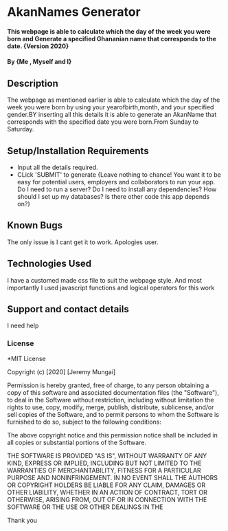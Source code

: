 # AkanNames Generator
#### This webpage is able to calculate which the day of the week you were born and Generate a specified Ghananian name that corresponds to the date. {Version 2020}
#### By **{Me , Myself and I}**
## Description
The webpage as mentioned earlier is able to calculate which the day of the week you were born by using your yearofbirth,month, and your specified gender.BY inserting all this details it is able to generate an AkanName that corresponds with the specified date you were born.From Sunday to Saturday.
## Setup/Installation Requirements
* Input all the details required.
* CLick 'SUBMIT' to generate
{Leave nothing to chance! You want it to be easy for potential users, employers and collaborators to run your app. Do I need to run a server? Do I need to install any dependencies? How should I set up my databases? Is there other code this app depends on?}
## Known Bugs
The only issue is I cant get it to work. Apologies user.
## Technologies Used
I have a customed made css file to suit the webpage style. And most importantly I used javascript functions and logical operators for this work
## Support and contact details
I need help
### License
*MIT License

Copyright (c) [2020] [Jeremy Mungai]

Permission is hereby granted, free of charge, to any person obtaining a copy
of this software and associated documentation files (the "Software"), to deal
in the Software without restriction, including without limitation the rights
to use, copy, modify, merge, publish, distribute, sublicense, and/or sell
copies of the Software, and to permit persons to whom the Software is
furnished to do so, subject to the following conditions:

The above copyright notice and this permission notice shall be included in all
copies or substantial portions of the Software.

THE SOFTWARE IS PROVIDED "AS IS", WITHOUT WARRANTY OF ANY KIND, EXPRESS OR
IMPLIED, INCLUDING BUT NOT LIMITED TO THE WARRANTIES OF MERCHANTABILITY,
FITNESS FOR A PARTICULAR PURPOSE AND NONINFRINGEMENT. IN NO EVENT SHALL THE
AUTHORS OR COPYRIGHT HOLDERS BE LIABLE FOR ANY CLAIM, DAMAGES OR OTHER
LIABILITY, WHETHER IN AN ACTION OF CONTRACT, TORT OR OTHERWISE, ARISING FROM,
OUT OF OR IN CONNECTION WITH THE SOFTWARE OR THE USE OR OTHER DEALINGS IN THE

Thank you

